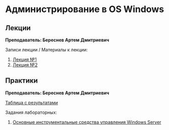 # Администрирование в OS Windows

## Лекции

**Преподаватель: Береснев Артем Дмитриевич**

Записи лекции / Материалы к лекции:

1. [Лекция №1](https://www.youtube.com/watch?v=Is59RixIkBU&list=PLj7ewET2KEJyfxT-GV3D2QbY81Eo-KDY8&index=1)
2. [Лекция №2](https://www.youtube.com/watch?v=DgNLrCBa-oc&list=PLj7ewET2KEJyfxT-GV3D2QbY81Eo-KDY8&index=2)

## Практики

**Преподаватель: Береснев Артем Дмитриевич**

[Таблица с результатами](https://docs.google.com/spreadsheets/d/10zTunwUxbw-KJ2nfV1eZMwYCj-97M--EIe3XrXrEhgk/edit#gid=446010491)

Задания лабораторных:

1. [Основные инструментальные средства управления Windows Server](https://drive.google.com/file/d/1VgQ9qo_Zw7qxGYeZfq3R26m9NvMglYGI/view?usp=sharing)

